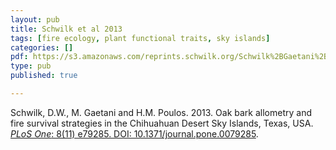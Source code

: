 ```yaml
---
layout: pub
title: Schwilk et al 2013
tags: [fire ecology, plant functional traits, sky islands]
categories: []
pdf: https://s3.amazonaws.com/reprints.schwilk.org/Schwilk%2BGaetani%2Betal-2013.pdf
type: pub
published: true

---
```


Schwilk, D.W., M. Gaetani and H.M. Poulos. 2013. Oak bark allometry and fire survival strategies in the Chihuahuan Desert Sky Islands, Texas, USA. [*PLoS One*: 8(11)  e79285. DOI: 10.1371/journal.pone.0079285](http://www.plosone.org/article/info%3Adoi%2F10.1371%2Fjournal.pone.0079285). 
